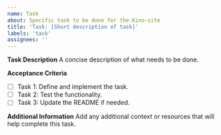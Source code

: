 ```yaml
---
name: Task
about: Specific task to be done for the Kino-site
title: 'Task: [Short description of task]'
labels: 'task'
assignees: ''
---
```


**Task Description** A concise description of what needs to be done.

**Acceptance Criteria**

- [ ] Task 1: Define and implement the task.
- [ ] Task 2: Test the functionality.
- [ ] Task 3: Update the README if needed.

**Additional Information** Add any additional context or resources that will
help complete this task.
